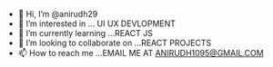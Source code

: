 - 👋 Hi, I’m @anirudh29
- 👀 I’m interested in ... UI UX DEVLOPMENT
- 🌱 I’m currently learning ...REACT JS
- 💞️ I’m looking to collaborate on ...REACT PROJECTS
- 📫 How to reach me ...EMAIL ME AT ANIRUDH1095@GMAIL.COM

<!---
anirudh29/anirudh29 is a ✨ special ✨ repository because its `README.md` (this file) appears on your GitHub profile.
You can click the Preview link to take a look at your changes.
--->
